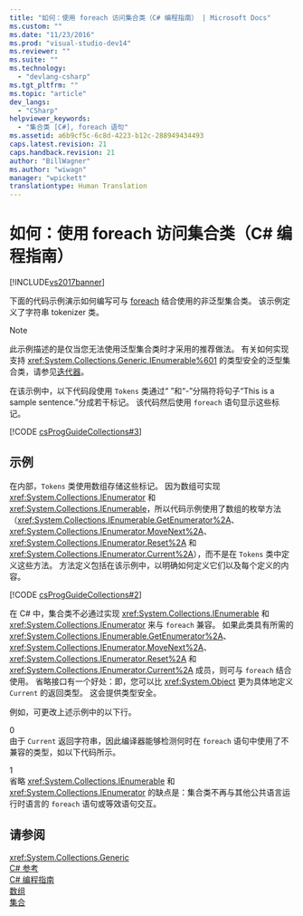 ```yaml
---
title: "如何：使用 foreach 访问集合类（C# 编程指南） | Microsoft Docs"
ms.custom: ""
ms.date: "11/23/2016"
ms.prod: "visual-studio-dev14"
ms.reviewer: ""
ms.suite: ""
ms.technology: 
  - "devlang-csharp"
ms.tgt_pltfrm: ""
ms.topic: "article"
dev_langs: 
  - "CSharp"
helpviewer_keywords: 
  - "集合类 [C#], foreach 语句"
ms.assetid: a6b9cf5c-6c8d-4223-b12c-288949434493
caps.latest.revision: 21
caps.handback.revision: 21
author: "BillWagner"
ms.author: "wiwagn"
manager: "wpickett"
translationtype: Human Translation
---
```

# 如何：使用 foreach 访问集合类（C# 编程指南）
[!INCLUDE[vs2017banner](../../../csharp/includes/vs2017banner.md)]

下面的代码示例演示如何编写可与 [foreach](../../../csharp/language-reference/keywords/foreach-in.md) 结合使用的非泛型集合类。  该示例定义了字符串 tokenizer 类。  
  
> [!NOTE]
>  此示例描述的是仅当您无法使用泛型集合类时才采用的推荐做法。  有关如何实现支持 <xref:System.Collections.Generic.IEnumerable%601> 的类型安全的泛型集合类，请参见[迭代器](../Topic/Iterators%20\(C%23%20and%20Visual%20Basic\).md)。  
  
 在该示例中，以下代码段使用 `Tokens` 类通过“ ”和“\-”分隔符将句子“This is a sample sentence.”分成若干标记。  该代码然后使用 `foreach` 语句显示这些标记。  
  
 [!CODE [csProgGuideCollections#3](../CodeSnippet/VS_Snippets_VBCSharp/csProgGuideCollections#3)]  
  
## 示例  
 在内部，`Tokens` 类使用数组存储这些标记。  因为数组可实现 <xref:System.Collections.IEnumerator> 和 <xref:System.Collections.IEnumerable>，所以代码示例使用了数组的枚举方法（<xref:System.Collections.IEnumerable.GetEnumerator%2A>、<xref:System.Collections.IEnumerator.MoveNext%2A>、<xref:System.Collections.IEnumerator.Reset%2A> 和 <xref:System.Collections.IEnumerator.Current%2A>），而不是在 `Tokens` 类中定义这些方法。  方法定义包括在该示例中，以明确如何定义它们以及每个定义的内容。  
  
 [!CODE [csProgGuideCollections#2](../CodeSnippet/VS_Snippets_VBCSharp/csProgGuideCollections#2)]  
  
 在 C\# 中，集合类不必通过实现 <xref:System.Collections.IEnumerable> 和 <xref:System.Collections.IEnumerator> 来与 `foreach` 兼容。  如果此类具有所需的 <xref:System.Collections.IEnumerable.GetEnumerator%2A>、<xref:System.Collections.IEnumerator.MoveNext%2A>、<xref:System.Collections.IEnumerator.Reset%2A> 和 <xref:System.Collections.IEnumerator.Current%2A> 成员，则可与 `foreach` 结合使用。  省略接口有一个好处：即，您可以比 <xref:System.Object> 更为具体地定义 `Current` 的返回类型。  这会提供类型安全。  
  
 例如，可更改上述示例中的以下行。  
  
<CodeContentPlaceHolder>0</CodeContentPlaceHolder>  
 由于 `Current` 返回字符串，因此编译器能够检测何时在 `foreach` 语句中使用了不兼容的类型，如以下代码所示。  
  
<CodeContentPlaceHolder>1</CodeContentPlaceHolder>  
 省略 <xref:System.Collections.IEnumerable> 和 <xref:System.Collections.IEnumerator> 的缺点是：集合类不再与其他公共语言运行时语言的 `foreach` 语句或等效语句交互。  
  
## 请参阅  
 <xref:System.Collections.Generic>   
 [C\# 参考](../../../csharp/language-reference/index.md)   
 [C\# 编程指南](../../../csharp/programming-guide/index.md)   
 [数组](../../../csharp/programming-guide/arrays/index.md)   
 [集合](../Topic/Collections%20\(C%23%20and%20Visual%20Basic\).md)
